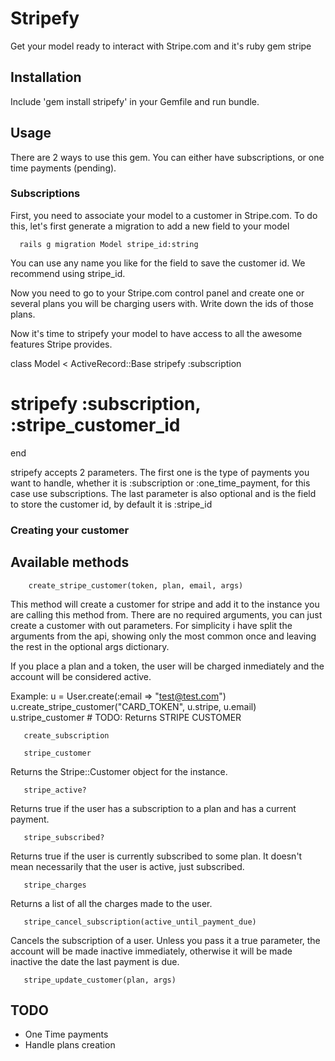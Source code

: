 Stripefy
========

Get your model ready to interact with Stripe.com and it's ruby gem
stripe

Installation
------------
Include 'gem install stripefy' in your Gemfile and run bundle.

Usage
-----
There are 2 ways to use this gem. You can either have subscriptions,
or one time payments (pending).

### Subscriptions
First, you need to associate your model to a customer in
Stripe.com. To do this, let's first generate a migration to add a new
field to your model

      rails g migration Model stripe_id:string

You can use any name you like for the field to save the customer
id. We recommend using stripe_id.

Now you need to go to your Stripe.com control panel and create one or
several plans you will be charging users with. Write down the ids of
those plans.

Now it's time to stripefy your model to have access to all the awesome
features Stripe provides.

class Model < ActiveRecord::Base
  stripefy :subscription
  # stripefy :subscription, :stripe_customer_id
end

stripefy accepts 2 parameters. The first one is the type of payments
you want to handle, whether it is :subscription or
:one_time_payment, for this case use subscriptions.
The last parameter is also  optional and is the field to
store the customer id, by default it is :stripe_id

### Creating your customer

Available methods
-----------------
        create_stripe_customer(token, plan, email, args)

This method will create a customer for stripe and add it to the
instance you are calling this method from. There are no required
arguments, you can just create a customer with out parameters. For
simplicity i have split the arguments from the api, showing only the
most common once and leaving the rest in the optional args dictionary.

If you place a plan and a token, the user will be charged inmediately
and the account will be considered active.

Example:
                u = User.create(:email => "test@test.com")
                u.create_stripe_customer("CARD_TOKEN", u.stripe, u.email)
                u.stripe_customer
                # TODO: Returns STRIPE CUSTOMER

       create_subscription

       stripe_customer
Returns the Stripe::Customer object for the instance.

       stripe_active?

Returns true if the user has a subscription to a plan and has a
current payment.

       stripe_subscribed?

Returns true if the user is currently subscribed to some plan. It
doesn't mean necessarily that the user is active, just subscribed.

       stripe_charges
Returns a list of all the charges made to the user.

       stripe_cancel_subscription(active_until_payment_due)
Cancels the subscription of a user. Unless you pass it a true
parameter, the account will be made inactive immediately, otherwise it
will be made inactive the date the last payment is due.

       stripe_update_customer(plan, args)


                
TODO
----
- One Time payments
- Handle plans creation
